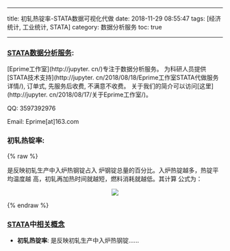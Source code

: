 
---
title: 初轧热锭率-STATA数据可视化代做
date: 2018-11-29 08:55:47
tags: [经济统计, 工业统计, STATA]
category: 数据分析服务
toc: true

---



<span></span>
<!-- more -->

### [STATA](/tags/STATA/)[数据分析服务](/categories/数据分析服务/):
[Eprime工作室](http://jupyter. cn/)专注于数据分析服务。
为科研人员提供[STATA技术支持](http://jupyter. cn/2018/08/18/Eprime工作室STATA代做服务详情/), 订单式, 先服务后收费, 不满意不收费。
关于我们的简介可以访问[这里](http://jupyter. cn/2018/08/17/关于Eprime工作室/)。

QQ: 3597392976

Email: Eprime[at]163.com



### 初轧热锭率:

{% raw %}
<div class="p1">是反映初轧生产中入炉热钢锭占入
炉钢锭总量的百分比。入炉热锭越多，热锭平均温度越
高，初轧再加热时间就越短，燃料消耗就越低。其计算
公式为：<p align="center"><img align="absmiddle" src="/CRFDPIC/R200806043/R200806043.0346.3%5B0a837e2e3053%5D.gif"></p></div>
{% endraw %}



### [STATA](/tags/STATA/)中[相关概念](/categories/数据分析服务)

- **初轧热锭率**: 是反映初轧生产中入炉热钢锭......





